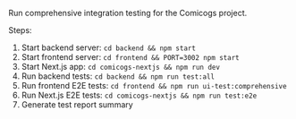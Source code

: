 Run comprehensive integration testing for the Comicogs project.

Steps:

1. Start backend server: `cd backend && npm start`
2. Start frontend server: `cd frontend && PORT=3002 npm start`  
3. Start Next.js app: `cd comicogs-nextjs && npm run dev`
4. Run backend tests: `cd backend && npm run test:all`
5. Run frontend E2E tests: `cd frontend && npm run ui-test:comprehensive`
6. Run Next.js E2E tests: `cd comicogs-nextjs && npm run test:e2e`
7. Generate test report summary